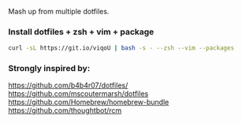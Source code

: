 Mash up from multiple dotfiles.   


### Install dotfiles + zsh + vim + package
```sh
curl -sL https://git.io/viqoU | bash -s - --zsh --vim --packages
```


### Strongly inspired by:
https://github.com/b4b4r07/dotfiles/  
https://github.com/mscoutermarsh/dotfiles  
https://github.com/Homebrew/homebrew-bundle
https://github.com/thoughtbot/rcm
